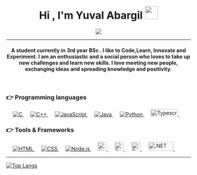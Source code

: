 <h1 align="center">Hi , I'm Yuval Abargil <img src="https://media.giphy.com/media/hvRJCLFzcasrR4ia7z/giphy.gif" width="35"></h1>
<p align="center">
  <a href="https://github.com/YAbargil"><img src="https://readme-typing-svg.herokuapp.com?lines=Computer+Science+Graduate;Full+Stack+Engineer;Autodidact;&center=true&width=500&height=50"></a>
</p>
<hr/>
<h4 align="center">A student currently in 3rd year BSc . I like to Code,Learn, Innovate and Experiment. I am an enthusiastic and a social person who loves to take up new challenges and learn new skills. I love meeting new people, exchanging ideas and spreading knowledge and positivity.</h4>
<br>

### 👉 Programming languages

<p align="justify"> 
  &emsp; 
  <a href="https://github.com/YAbargil" target="_blank"> 
    <img alt="C" src="https://img.shields.io/badge/C%20-%232370ED.svg?logo=c&logoColor=white">
  </a> 
  &emsp;
  <a href="https://github.com/YAbargil" target="_blank"> 
    <img alt="C++" src="https://img.shields.io/badge/C++%20-%2300599C.svg?logo=c%2B%2B&logoColor=white">
  </a> 
  &emsp;
  <a href="https://github.com/YAbargil" target="_blank"> 
     <img alt="JavaScript" src="https://img.shields.io/badge/JavaScript%20-%23F7DF1E.svg?logo=javascript&logoColor=black">
   </a>
  &emsp;
  <a href="https://github.com/YAbargil" target="_blank"> 
    <img alt="Java" src="https://img.shields.io/badge/Java-%23007396.svg?logo=java&logoColor=white">
  </a>
  &emsp;
   <a href="https://github.com/YAbargil" target="_blank">
    <img alt="Python" src="https://img.shields.io/badge/Python%20-%2314354C.svg?logo=python&logoColor=white">
  </a>
  &emsp;
   <a href="https://github.com/YAbargil" target="_blank">
    <img alt="Typescript" width="75" height="20" src="https://img.shields.io/badge/typescript-%23007ACC.svg?style=for-the-badge&logo=typescript&logoColor=white" >
  </a>
  &emsp;

### 👉 Tools & Frameworks
<p align="left"> 
  &emsp; 
  <a href="https://github.com/YAbargil" target="_blank"> 
   <img alt="HTML" src="https://img.shields.io/badge/HTML5%20-%23E34F26.svg?logo=html5&logoColor=white">
  </a>   
  &emsp;
  <a href="https://github.com/YAbargil" target="_blank">
    <img alt="CSS" src="https://img.shields.io/badge/CSS%20-%231572B6.svg?logo=css3&logoColor=white">
  </a> 
   &emsp;
  <a href="https://github.com/YAbargil" target="_blank"> 
    <img alt="Node.js" src="https://img.shields.io/badge/-Nodejs-green?style=flat&logo=Node.js"/>
  </a>
    &emsp;
  <a href="https://github.com/YAbargil" target="_blank"> 
    <img alt="Unity" height="24" src="https://img.shields.io/badge/Unity-100000?style=for-the-badge&logo=unity&logoColor=white"/>
  </a>
     &emsp;
  <a href="https://github.com/YAbargil" target="_blank"> 
    <img alt="Express.js" height="24" src="https://img.shields.io/badge/Express.js-404D59?style=for-the-badge"/>
  </a>
  &emsp;
   <a href="https://github.com/YAbargil" target="_blank"> 
    <img alt="React" height="24" src="https://img.shields.io/badge/react-%2320232a.svg?style=for-the-badge&logo=react&logoColor=%2361DAFB"/>
  </a>
  &emsp;
  
  <a href="https://github.com/YAbargil" target="_blank"> 
    <img alt=".NET" width="68" height="24" src="https://img.shields.io/badge/.NET-5C2D91?style=for-the-badge&logo=.net&logoColor=white"/>
  </a>
  &emsp;
</p>
<hr>

[![Top Langs](https://github-readme-stats.vercel.app/api/top-langs/?username=yabargil&layout=compact&hide_progress=true)](https://github.com/YAbargil)

